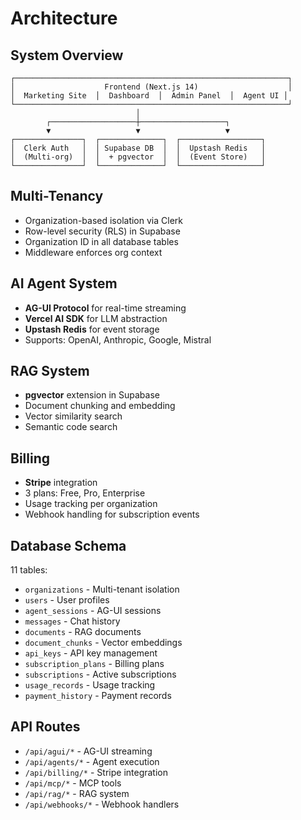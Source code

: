 # Architecture

## System Overview

```
┌─────────────────────────────────────────────────────────────┐
│                    Frontend (Next.js 14)                    │
│  Marketing Site  │  Dashboard  │  Admin Panel  │  Agent UI │
└─────────────────────────────────────────────────────────────┘
                            │
        ┌───────────────────┼───────────────────┐
        ▼                   ▼                   ▼
┌───────────────┐  ┌──────────────┐  ┌──────────────────┐
│  Clerk Auth   │  │ Supabase DB  │  │  Upstash Redis   │
│  (Multi-org)  │  │  + pgvector  │  │  (Event Store)   │
└───────────────┘  └──────────────┘  └──────────────────┘
```

## Multi-Tenancy

- Organization-based isolation via Clerk
- Row-level security (RLS) in Supabase
- Organization ID in all database tables
- Middleware enforces org context

## AI Agent System

- **AG-UI Protocol** for real-time streaming
- **Vercel AI SDK** for LLM abstraction
- **Upstash Redis** for event storage
- Supports: OpenAI, Anthropic, Google, Mistral

## RAG System

- **pgvector** extension in Supabase
- Document chunking and embedding
- Vector similarity search
- Semantic code search

## Billing

- **Stripe** integration
- 3 plans: Free, Pro, Enterprise
- Usage tracking per organization
- Webhook handling for subscription events

## Database Schema

11 tables:
- `organizations` - Multi-tenant isolation
- `users` - User profiles
- `agent_sessions` - AG-UI sessions
- `messages` - Chat history
- `documents` - RAG documents
- `document_chunks` - Vector embeddings
- `api_keys` - API key management
- `subscription_plans` - Billing plans
- `subscriptions` - Active subscriptions
- `usage_records` - Usage tracking
- `payment_history` - Payment records

## API Routes

- `/api/agui/*` - AG-UI streaming
- `/api/agents/*` - Agent execution
- `/api/billing/*` - Stripe integration
- `/api/mcp/*` - MCP tools
- `/api/rag/*` - RAG system
- `/api/webhooks/*` - Webhook handlers
